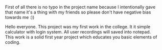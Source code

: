 First of all there is no typo in the project name because I intentionally gave that name it's a thing with my friends so please don't have negative bias towards me :))


Hello everyone. This project was my first work in the college. It it simple calculator with login system. All user recordings will saved into notepad. This work is a solid first year project which educates you basic elements of coding.
